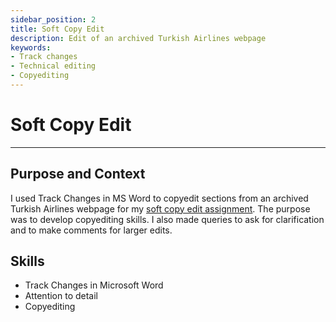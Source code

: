 ```yaml
---
sidebar_position: 2
title: Soft Copy Edit
description: Edit of an archived Turkish Airlines webpage 
keywords: 
- Track changes
- Technical editing
- Copyediting
---
```

# Soft Copy Edit 

---

## Purpose and Context

I used Track Changes in MS Word to copyedit sections from an archived Turkish Airlines webpage for my [soft copy edit assignment](https://www.dropbox.com/scl/fi/6b5zzggiy0scyo77aidlf/JGuinoiseau-Soft-Copy-Edit.docx?rlkey=8fdi9uk2q3nncyiy10ipffgkf&st=35fu6o6g&dl=0). The purpose was to develop copyediting skills. I also made queries to ask for clarification and to make comments for larger edits.

## Skills
- Track Changes in Microsoft Word
- Attention to detail
- Copyediting